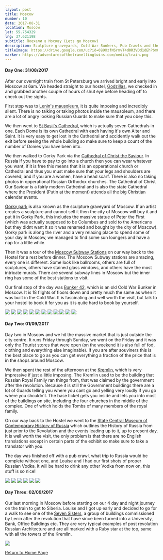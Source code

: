 ```yaml
---
layout: post
title: Moscow
number: 10
date: 2017-08-31
location: Moscow
lat: 55.754329
lng: 37.621198
subtitle: Поехали в Москву (Lets go Moscow)
description: Sculpture graveyards, Cold War Bunkers, Pub Crawls and the Kremlin!
titleImage: https://drive.google.com/uc?id=0B9XzfNSrmvT4d0R3VDd1dEhPbm8
marker: https://adventuresofthetravellingtwins.com/media/train.png
---
```


<h4>Day One: 31/08/2017</h4>

After our overnight train from St Petersburg we arrived bright and early into Moscow at 6am. We headed straight to our hostel, <a target="_blank" href="http://godzillashostel.com/">Godzillas</a>, we checked in and grabbed another couple of hours of shut eye before heading off to check out the sights.

First stop was to <a target="_blank" href="http://www.moscow.info/red-square/lenin-mausoleum.aspx">Lenin's mausoleum</a>, it is quite imposing and incredibly silent. There is no talking or taking photos inside the mausoleum, and there are a lot of angry looking Russian Guards to make sure that you obey this. 

We then went to <a target="_blank" href="http://www.moscow.info/red-square/st-basils-cathedral.aspx">St Basil's Cathedral</a>, which is actually seven Cathedrals in one. Each Dome is its own Cathedral with each having it's own Alter and Saint. It is very easy to get lost in the Cathedral and accidently walk out the exit before seeing the whole building so make sure to keep a count of the number of Domes you have been into.  

We then walked to Gorky Park via the <a target="_blank" href="http://www.moscow.info/orthodox-moscow/cathedral-christ-saviour.aspx">Cathedral of Christ the Saviour</a>. In Russia if you have to pay to go into a church then you can wear whatever you want, if it is free this means that it is an opperational church or Cathedral and thus you must make sure that your legs and shoulders are covered, and if you are a women, have a head scarf. There is also no taking photos in opperational Russian Orthodox churches. The Cathedral of Christ Our Saviour is a fairly modern Cathedral and is also the state Cathedral where the President (Putin at the moment) attends all the big Christian calendar events. 

<a target="_blank" href="http://www.moscow.info/parks/gorky-park.aspx">Gorky park</a> is also known as the sculpture graveyard of Moscow. If an artist creates a sculpture and cannot sell it then the city of Moscow will buy it and put it in Gorky Park, this includes the massive statue of Peter the First (which was actually supposed to be Columbus and sold to the Americans but they didnt want it so it was renamed and bought by the city of Moscow). Gorky park is along the river and a very relaxing place to spend some of your day in Moscow, we managed to find some sun loungers and have a nap for a little while. 

Then it was a tour of the <a target="_blank" href="http://www.creativevisualart.com/2013/05/21/11-of-moscows-most-beautiful-metro-stations">Moscow Subway Stations</a> on our way back to the Hostel for a rest before dinner. The Moscow Subway stations are amazing, every one is different. Some look like ballrooms, others are full of sculptures, others have stained glass windows, and others have the most intricate murals. There are several subway lines in Moscow but the inner ring has some of the best stations to visit. 

Our final stop of the day was <a target="_blank" href="http://bunker42.com/eng/">Bunker 42</a>, which is an old Cold War Bunker in Moscow. It is 18 flights of floors down and pretty much the same as when it was built in the Cold War. It is fascinating and well worth the visit, but talk to your hostel to book it for you as it is quite hard to book by yourself. 

<img src="https://drive.google.com/uc?id=0B9XzfNSrmvT4VU4wT3IzczU1dFk" class="image1">
<img src="https://drive.google.com/uc?id=0B9XzfNSrmvT4dy1icEsxNVdFbFk" class="image1">
<img src="https://drive.google.com/uc?id=0B9XzfNSrmvT4c0l1Y2pyamhlTDg" class="image1">
<img src="https://drive.google.com/uc?id=0B9XzfNSrmvT4d0R3VDd1dEhPbm8" class="image1">
<img src="https://drive.google.com/uc?id=0B9XzfNSrmvT4OXJrOXF5SmF5elk" class="image1">
<img src="https://drive.google.com/uc?id=0B9XzfNSrmvT4M1NwbU1NY2RsOTg" class="image1">
<img src="https://drive.google.com/uc?id=0B9XzfNSrmvT4NmltaURhbk1jS3c" class="image1">
<img src="https://drive.google.com/uc?id=0B9XzfNSrmvT4aXo0ZHo3TzdmWTA" class="image1">
<img src="https://drive.google.com/uc?id=0B9XzfNSrmvT4ZHpEMFNnbkdJcmc" class="image1">
<img src="https://drive.google.com/uc?id=0B9XzfNSrmvT4ODJhcDEzTkJGVVE" class="image1">
<img src="https://drive.google.com/uc?id=0B9XzfNSrmvT4SjBoRVVia2l3MWM" class="image1">
<img src="https://drive.google.com/uc?id=0B9XzfNSrmvT4dDUzdmNJWmlMdkU" class="image1">

<h4>Day Two: 01/09/2017</h4>

Day two in Moscow and we hit the massive market that is just outside the city centre. It runs Friday through Sunday, we went on the Friday and it was only the Tourist stores that were open (on the weekend it is also full of fod, clothing and everything else imaginable). If you are after souviners this is the best place to go as you can get everything a fraction of the price that is in the shops around Moscow. 

We then spent the rest of the afternoon at the <a target="_blank" href="https://www.kreml.ru/?cmd=00000000000000000110000000000000000&cmdex=409000000000000000000">Kremlin</a>, which is very impressive if just a little imposing. The Kremlin used to be the building that Russian Royal Family ran things from, that was claimed by the government after the revolution. Because it is still the Government buildings there are a lot of Guards telling you where you cant go and yelling very loudly if you go where you shouldn't. The base ticket gets you inside and lets you into most of the buildings on site, including the four churches in the middle of the complex. One of which holds the Tombs of many members of the royal family. 

On our way back to the Hostel we went to the <a target="_blank" href="http://www.russianmuseums.info/M388">State Central Museum of Contemporary History of Russia</a> which outlines the History of Russia from just prior to the Revolution and the events leading up to it, up to present day. It is well worth the visit, the only problem is that there are no English translations except in certain parts of the exhibit so make sure to take a translator with you. 

The day was finished off with a pub crawl, what trip to Russia would be complete without one, and Louise and I had our first shots of proper Russian Vodka. It will be hard to drink any other Vodka from now on, this stuff is so nice!

<img src="https://drive.google.com/uc?id=0B9XzfNSrmvT4UFh6TDNIN2ZXRTA" class="image1">
<img src="https://drive.google.com/uc?id=0B9XzfNSrmvT4MU8xTllTQ01VamM" class="image1">
<img src="https://drive.google.com/uc?id=0B9XzfNSrmvT4MjVUQmZHc0oxeEk" class="image1">
<img src="https://drive.google.com/uc?id=0B9XzfNSrmvT4cXdBREpNcURjTDA" class="image1">
<img src="https://drive.google.com/uc?id=0B9XzfNSrmvT4SV9rT29oa2tXa3c" class="image1">
<img src="https://drive.google.com/uc?id=0B9XzfNSrmvT4R3p5NGZjdUw3azg" class="image1">

<h4>Day Three: 02/09/2017</h4>

Our last morning in Moscow before starting on our 4 day and night journey on the train to get to Siberia. Louise and I got up early and decided to go for a walk to see one of the <a target="_blank" href="https://www.inyourpocket.com/moscow/Stalins-Seven-Sisters_70480f">Seven Sisters</a>, a group of buildings commissioned by Lenin after the revolution that have since been turned into a University, Bank, Office Buildings etc. They are very typical examples of post revolution Russian Architecture and are all marked with a Ruby star at the top, same with all the towers of the Kremlin. 

<img src="https://drive.google.com/open?id=0B9XzfNSrmvT4ZGhnUEotWFVIQW8" class="image1">

<a href="https://adventuresofthetravellingtwins.com">Return to Home Page</a>


